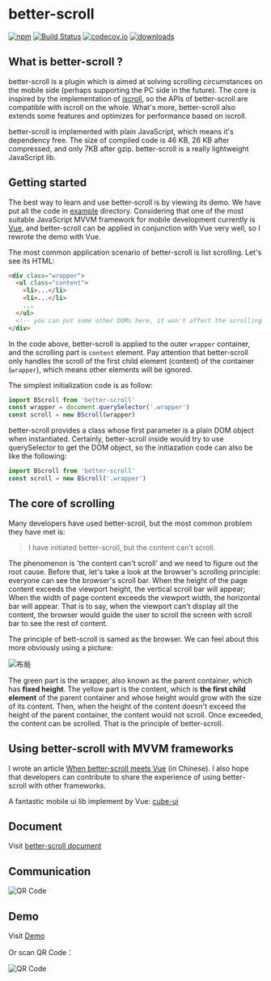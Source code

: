 # better-scroll

[![npm](https://img.shields.io/npm/v/better-scroll.svg?style=flat-square)](https://www.npmjs.com/package/better-scroll) [![Build Status](https://travis-ci.org/ustbhuangyi/better-scroll.svg?branch=master)](https://travis-ci.org/ustbhuangyi/better-scroll) [![codecov.io](http://codecov.io/github/ustbhuangyi/better-scroll/coverage.svg?branch=master)](http://codecov.io/github/ustbhuangyi/better-scroll) [![downloads](https://img.shields.io/npm/dm/better-scroll.svg)](https://www.npmjs.com/package/better-scroll)

## What is better-scroll ?

better-scroll is a plugin which is aimed at solving scrolling circumstances on the mobile side (perhaps supporting the PC side in the future). The core is inspired by the implementation of [iscroll](https://github.com/cubiq/iscroll), so the APIs of better-scroll are compatible with iscroll on the whole. What's more, better-scroll also extends some features and optimizes for performance based on iscroll.

better-scroll is implemented with plain JavaScript, which means it's dependency free. The size of compiled code is 46 KB, 26 KB after compressed, and only 7KB after gzip. better-scroll is a really lightweight JavaScript lib.

## Getting started

The best way to learn and use better-scroll is by viewing its demo. We have put all the code in [example](https://github.com/ustbhuangyi/better-scroll/tree/master/example) directory. Considering that one of the most suitable JavaScript MVVM framework for mobile development currently is [Vue](https://github.com/vuejs/vue), and better-scroll can be applied in conjunction with Vue very well, so I rewrote the demo with Vue.

The most common application scenario of better-scroll is list scrolling. Let's see its HTML:

```html
<div class="wrapper">
  <ul class="content">
    <li>...</li>
    <li>...</li>
    ...
  </ul>
  <!-- you can put some other DOMs here, it won't affect the scrolling -->
</div>
```

In the code above, better-scroll is applied to the outer `wrapper` container, and the scrolling part is `content` element. Pay attention that better-scroll only handles the scroll of the first child element (content) of the container (`wrapper`), which means other elements will be ignored.

The simplest initialization code is as follow:

```javascript
import BScroll from 'better-scroll'
const wrapper = document.querySelector('.wrapper')
const scroll = new BScroll(wrapper)
```

better-scroll provides a class whose first parameter is a plain DOM object when instantiated. Certainly, better-scroll inside would try to use querySelector to get the DOM object, so the initiazation code can also be like the following:

```javascript
import BScroll from 'better-scroll'
const scroll = new BScroll('.wrapper')
```

## The core of scrolling

Many developers have used better-scroll, but the most common problem they have met is:

> I have initiated better-scroll, but the content can't scroll.

The phenomenon is 'the content can't scroll' and we need to figure out the root cause. Before that, let's take a look at the browser's scrolling principle: everyone can see the browser's scroll bar. When the height of the page content exceeds the viewport height, the vertical scroll bar will appear; When the width of page content exceeds the viewport width, the horizontal bar will appear. That is to say, when the viewport can't display all the content, the browser would guide the user to scroll the screen with scroll bar to see the rest of content.

The principle of bett-scroll is samed as the browser. We can feel about this more obviously using a picture:

![布局](http://static.galileo.xiaojukeji.com/static/tms/shield/scroll-4.png)

The green part is the wrapper, also known as the parent container, which has **fixed height**. The yellow part is the content, which is **the first child element** of the parent container and whose height would grow with the size of its content. Then, when the height of the content doesn't exceed the height of the parent container, the content would not scroll. Once exceeded, the content can be scrolled. That is the principle of better-scroll.

## Using better-scroll with MVVM frameworks

I wrote an article [When better-scroll meets Vue](https://zhuanlan.zhihu.com/p/27407024) (in Chinese). I also hope that developers can contribute to share the experience of using better-scroll with other frameworks.

A fantastic mobile ui lib implement by Vue: [cube-ui](https://github.com/didi/cube-ui/)

## Document

Visit [better-scroll document](https://ustbhuangyi.github.io/better-scroll/doc/)

## Communication

![QR Code](http://webapp.didistatic.com/static/webapp/shield/better-scroll-qq.jpg)

## Demo

Visit [Demo](https://ustbhuangyi.github.io/better-scroll/)

Or scan QR Code：

![QR Code](https://qr.api.cli.im/qr?data=https%253A%252F%252Fustbhuangyi.github.io%252Fbetter-scroll%252F&level=H&transparent=false&bgcolor=%23ffffff&forecolor=%23000000&blockpixel=12&marginblock=1&logourl=&size=280&kid=cliim&key=0da6b5bf346079bafa07f6935dc996bd)
